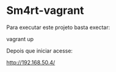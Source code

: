 # Sm4rt-vagrant

Para executar este projeto basta exectar:

  vagrant up

Depois que iniciar acesse:

http://192.168.50.4/
